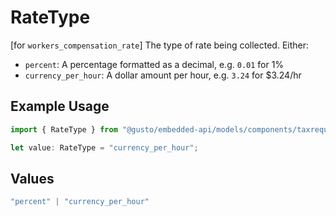 # RateType

[for `workers_compensation_rate`] The type of rate being collected. Either:
 - `percent`: A percentage formatted as a decimal, e.g. `0.01` for 1%
 - `currency_per_hour`: A dollar amount per hour, e.g. `3.24` for $3.24/hr


## Example Usage

```typescript
import { RateType } from "@gusto/embedded-api/models/components/taxrequirementmetadata.js";

let value: RateType = "currency_per_hour";
```

## Values

```typescript
"percent" | "currency_per_hour"
```